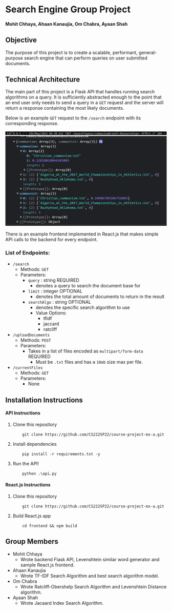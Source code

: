 # Search Engine Group Project
#### Mohit Chhaya, Ahaan Kanaujia, Om Chabra, Ayaan Shah

## Objective
The purpose of this project is to create a scalable, performant, general-purpose search engine that can perform queries on user submitted documents. 

## Technical Architecture
The main part of this project is a Flask API that handles running search algorithms on a query. It is sufficiently abstracted enough to the point that an end user only needs to send a query in a `GET` request and the server will return a response containing the most likely documents. 

Below is an example `GET` request to the `/search` endpoint with its corresponding response.

![example_request](./images/example_request.png)
![example_response](./images/example_response.png)

There is an example frontend implemented in React.js that makes simple API calls to the backend for every endpoint. 

### List of Endpoints:
- `/search`
    - Methods: `GET`
    - Parameters: 
        - `query` : string REQUIRED
            - denotes a query to search the document base for
        - `limit` : integer OPTIONAL
            - denotes the total amount of documents to return in the result
        - `searchAlgo` : string OPTIONAL
            - denotes the specific search algorithm to use
            - Value Options:
                - tfidf
                - jaccard
                - ratcliff
- `/uploadDocuments`
    - Methods: `POST`
    - Parameters: 
        - Takes in a list of files encoded as `multipart/form-data` <r> REQUIRED </r>
            - Must be `.txt` files and has a `10mb` size max per file.
- `/currentFiles`
    - Methods: `GET`
    - Parameters:
        - None

## Installation Instructions
#### API Instructions
1. Clone this repository
    ```
        git clone https://github.com/CS222SP22/course-project-mx-a.git
    ```
2. Install dependencies
    ```
        pip install -r requirements.txt -y
    ```
3. Run the API!
    ```
        python .\api.py
    ```

#### React.js Instructions
1. Clone this repository
    ```
        git clone https://github.com/CS222SP22/course-project-mx-a.git
    ```
2. Build React.js app
    ```
        cd frontend && npm build
    ```


## Group Members
- Mohit Chhaya
    - Wrote backend Flask API, Levenshtein similar word generator and sample React.js frontend.
- Ahaan Kanaujia
    - Wrote TF-IDF Search Algorithm and best search algorithm model.
- Om Chabra
    - Wrote Ratcliff-Obershelp Search Algorithm and Levenshtein Distance algorithm.
- Ayaan Shah
    - Wrote Jacaard Index Search Algorithm.